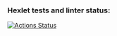 ### Hexlet tests and linter status:
[![Actions Status](https://github.com/kirillmarkeyev/frontend-project-lvl3/workflows/hexlet-check/badge.svg)](https://github.com/kirillmarkeyev/frontend-project-lvl3/actions)